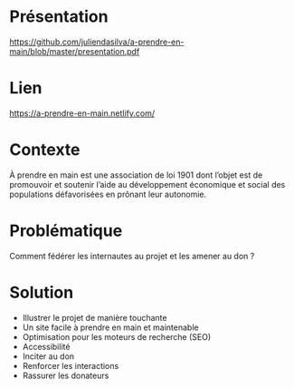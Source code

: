 # Présentation

https://github.com/juliendasilva/a-prendre-en-main/blob/master/presentation.pdf

# Lien

https://a-prendre-en-main.netlify.com/

# Contexte

À prendre en main est une association de loi 1901 dont l’objet est de promouvoir et soutenir l’aide au développement économique et social des populations défavorisées en prônant leur autonomie.

# Problématique

Comment fédérer les internautes au projet et les amener au don ?

# Solution

* Illustrer le projet de manière touchante
* Un site facile à prendre en main et maintenable
* Optimisation pour les moteurs de recherche (SEO)
* Accessibilité
* Inciter au don
* Renforcer les interactions
* Rassurer les donateurs
